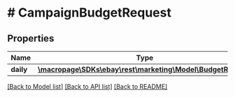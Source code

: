 # # CampaignBudgetRequest

## Properties

Name | Type | Description | Notes
------------ | ------------- | ------------- | -------------
**daily** | [**\macropage\SDKs\ebay\rest\marketing\Model\BudgetRequest**](BudgetRequest.md) |  | [optional]

[[Back to Model list]](../../README.md#models) [[Back to API list]](../../README.md#endpoints) [[Back to README]](../../README.md)
